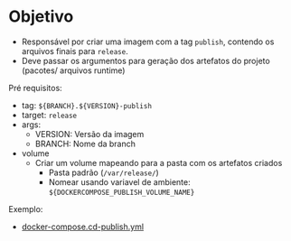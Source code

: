 # Objetivo

* Responsável por criar uma imagem com a tag `publish`, contendo os arquivos finais para `release`.
* Deve passar os argumentos para geração dos artefatos do projeto (pacotes/ arquivos runtime)

Pré requisitos:
- tag: `${BRANCH}.${VERSION}-publish`
- target: `release`
- args:
    - VERSION: Versão da imagem
    - BRANCH: Nome da branch
- volume
    - Criar um volume mapeando para a pasta com os artefatos criados
        - Pasta padrão (`/var/release/`)
        - Nomear usando variavel de ambiente: `${DOCKERCOMPOSE_PUBLISH_VOLUME_NAME}`    

Exemplo:
- [docker-compose.cd-publish.yml](../docker-compose.cd-publish.yml)